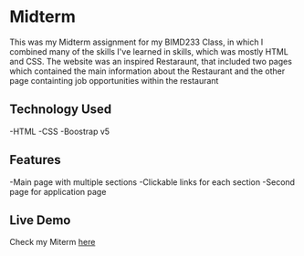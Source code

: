 # Midterm
This was my Midterm assignment for my BIMD233 Class, in which I combined many of the skills I've learned in skills, which was mostly
HTML and CSS. The website was an inspired Restaraunt, that included two pages which contained the main information about the Restaurant
and the other page containting job opportunities within the restaurant

## Technology Used
-HTML
-CSS
-Boostrap v5


## Features
-Main page with multiple sections
-Clickable links for each section
-Second page for application page


## Live Demo
Check my Miterm [here](https://students.washington.edu/leonille/midterm/#about)
